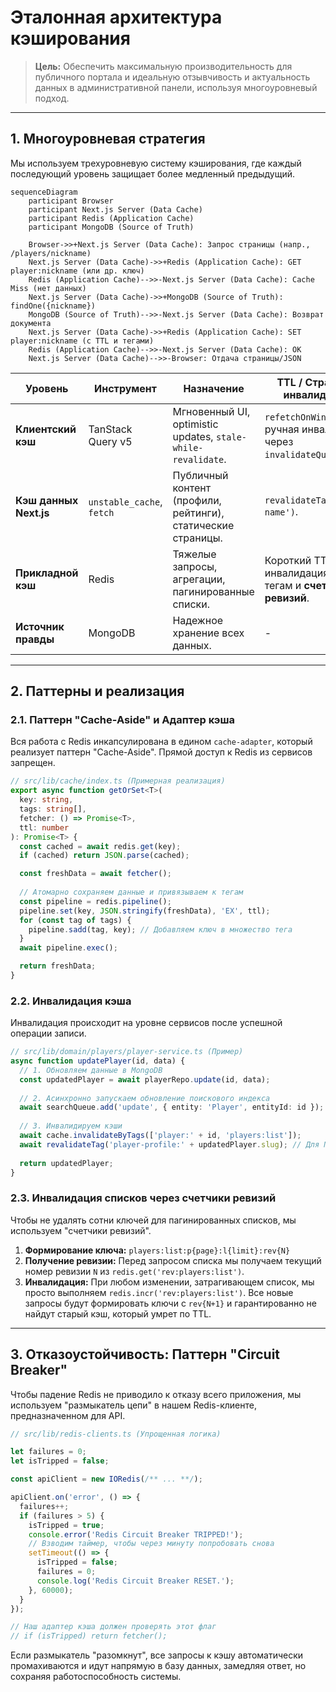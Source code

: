 # Эталонная архитектура кэширования

> **Цель:** Обеспечить максимальную производительность для публичного портала и идеальную отзывчивость и актуальность данных в административной панели, используя многоуровневый подход.

---

## 1. Многоуровневая стратегия

Мы используем трехуровневую систему кэширования, где каждый последующий уровень защищает более медленный предыдущий.

```mermaid
sequenceDiagram
    participant Browser
    participant Next.js Server (Data Cache)
    participant Redis (Application Cache)
    participant MongoDB (Source of Truth)

    Browser->>+Next.js Server (Data Cache): Запрос страницы (напр., /players/nickname)
    Next.js Server (Data Cache)->>+Redis (Application Cache): GET player:nickname (или др. ключ)
    Redis (Application Cache)-->>-Next.js Server (Data Cache): Cache Miss (нет данных)
    Next.js Server (Data Cache)->>+MongoDB (Source of Truth): findOne({nickname})
    MongoDB (Source of Truth)-->>-Next.js Server (Data Cache): Возврат документа
    Next.js Server (Data Cache)->>+Redis (Application Cache): SET player:nickname (с TTL и тегами)
    Redis (Application Cache)-->>-Next.js Server (Data Cache): OK
    Next.js Server (Data Cache)-->>-Browser: Отдача страницы/JSON
```

| Уровень              | Инструмент            | Назначение                                                 | TTL / Стратегия инвалидации                                           |
| -------------------- | --------------------- | ---------------------------------------------------------- | --------------------------------------------------------------------- |
| **Клиентский кэш**   | TanStack Query v5     | Мгновенный UI, optimistic updates, `stale-while-revalidate`. | `refetchOnWindowFocus`, ручная инвалидация через `invalidateQueries()`. |
| **Кэш данных Next.js** | `unstable_cache`, `fetch` | Публичный контент (профили, рейтинги), статические страницы. | `revalidateTag('tag-name')`.                                          |
| **Прикладной кэш**     | Redis                 | Тяжелые запросы, агрегации, пагинированные списки.         | Короткий TTL + инвалидация по тегам и **счетчикам ревизий**.        |
| **Источник правды**    | MongoDB               | Надежное хранение всех данных.                             | -                                                                     |

---

## 2. Паттерны и реализация

### 2.1. Паттерн "Cache-Aside" и Адаптер кэша

Вся работа с Redis инкапсулирована в едином `cache-adapter`, который реализует паттерн "Cache-Aside". Прямой доступ к Redis из сервисов запрещен.

```typescript
// src/lib/cache/index.ts (Примерная реализация)
export async function getOrSet<T>(
  key: string,
  tags: string[],
  fetcher: () => Promise<T>,
  ttl: number
): Promise<T> {
  const cached = await redis.get(key);
  if (cached) return JSON.parse(cached);

  const freshData = await fetcher();
  
  // Атомарно сохраняем данные и привязываем к тегам
  const pipeline = redis.pipeline();
  pipeline.set(key, JSON.stringify(freshData), 'EX', ttl);
  for (const tag of tags) {
    pipeline.sadd(tag, key); // Добавляем ключ в множество тега
  }
  await pipeline.exec();

  return freshData;
}
```

### 2.2. Инвалидация кэша

Инвалидация происходит на уровне сервисов после успешной операции записи.

```typescript
// src/lib/domain/players/player-service.ts (Пример)
async function updatePlayer(id, data) {
  // 1. Обновляем данные в MongoDB
  const updatedPlayer = await playerRepo.update(id, data);
  
  // 2. Асинхронно запускаем обновление поискового индекса
  await searchQueue.add('update', { entity: 'Player', entityId: id });
  
  // 3. Инвалидируем кэши
  await cache.invalidateByTags(['player:' + id, 'players:list']);
  await revalidateTag('player-profile:' + updatedPlayer.slug); // Для Next.js Data Cache
  
  return updatedPlayer;
}
```

### 2.3. Инвалидация списков через счетчики ревизий

Чтобы не удалять сотни ключей для пагинированных списков, мы используем "счетчики ревизий".

1.  **Формирование ключа:** `players:list:p{page}:l{limit}:rev{N}`
2.  **Получение ревизии:** Перед запросом списка мы получаем текущий номер ревизии `N` из `redis.get('rev:players:list')`.
3.  **Инвалидация:** При любом изменении, затрагивающем список, мы просто выполняем `redis.incr('rev:players:list')`. Все новые запросы будут формировать ключи с `rev{N+1}` и гарантированно не найдут старый кэш, который умрет по TTL.

---

## 3. Отказоустойчивость: Паттерн "Circuit Breaker"

Чтобы падение Redis не приводило к отказу всего приложения, мы используем "размыкатель цепи" в нашем Redis-клиенте, предназначенном для API.

```typescript
// src/lib/redis-clients.ts (Упрощенная логика)

let failures = 0;
let isTripped = false;

const apiClient = new IORedis(/** ... **/);

apiClient.on('error', () => {
  failures++;
  if (failures > 5) {
    isTripped = true;
    console.error('Redis Circuit Breaker TRIPPED!');
    // Взводим таймер, чтобы через минуту попробовать снова
    setTimeout(() => {
      isTripped = false;
      failures = 0;
      console.log('Redis Circuit Breaker RESET.');
    }, 60000);
  }
});

// Наш адаптер кэша должен проверять этот флаг
// if (isTripped) return fetcher();
```

Если размыкатель "разомкнут", все запросы к кэшу автоматически промахиваются и идут напрямую в базу данных, замедляя ответ, но сохраняя работоспособность системы.
